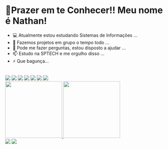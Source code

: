 # 🌟Prazer em te Conhecer!! Meu nome é Nathan!

- 💻 Atualmente estou estudando Sistemas de Informações ...
- 👯 Fazemos projetos em grupo o tempo todo ...
- 💬 Pode me fazer perguntas, estou disposto a ajudar  ...
- 📫 Estudo na SPTECH e me orgulho disso ...
- ⚡ Que bagunça...
<br>
<div> 
 <img src="https://img.shields.io/badge/HTML-239120?style=for-the-badge&logo=html5&logoColor=white"/>
 <img src="https://img.shields.io/badge/JavaScript-F7DF1E?style=for-the-badge&logo=javascript&logoColor=black"/>
 <img src="https://img.shields.io/badge/CSS-239120?&style=for-the-badge&logo=css3&logoColor=white"/>
 <img src="https://img.shields.io/badge/MySQL-005C84?style=for-the-badge&logo=mysql&logoColor=white"/>
 <img src="https://img.shields.io/badge/Csharp-690081?style=for-the-badge&logo=Csharp&logoColor=white"/>
 <img src="https://img.shields.io/badge/Kotlin-a97bff?style=for-the-badge&logo=Kotlin&logoColor=FFA500"/>
 <img src="https://img.shields.io/badge/Arduino-00979D?style=for-the-badge&logo=Arduino&logoColor=white"/>
 </div>

<div>
  <a href="https://github.com/raonhn">
  <img height="180em" src="https://github-readme-stats.vercel.app/api?username=raonhn&show_icons=true&theme=dark&include_all_commits=true&count_private=true"/>
  <img height="180em" src="https://github-readme-stats.vercel.app/api/top-langs/?username=raonhn&layout=compact&langs_count=16&theme=dark"/>
</div>
 
<div>
<!--  	<a href="https://www.twitch.tv/honragt" target="_blank"><img src="https://img.shields.io/badge/Twitch-9146FF?style=for-the- badge&logo=twitch&logoColor=white" target="_blank"></a> -->
 <a href="https://discord.gg/K2X5vcaa6d" target="_blank"><img src="https://img.shields.io/badge/Discord-7289DA?style=for-the-badge&logo= discord&logoColor=white" target="_blank"></a>
<a href="https://www.linkedin.com/in/nathan-oliveira-6a1967215/" target="_blank"><img src="https://img.shields.io/badge/LinkedIn-0077B5?style=for-the-badge&logo=linkedin&logoColor=white" target="_blank"></a>
</div>
